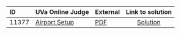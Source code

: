 | ID | UVa Online Judge | External | Link to solution |
|:---|:---|:---|:---:|
| 11377 | [Airport Setup](https://onlinejudge.org/index.php?option=com_onlinejudge&Itemid=8&page=show_problem&problem=2372) | [PDF](https://onlinejudge.org/external/113/11377.pdf) | [Solution](https%3A//github.com/versenyi98/programming-contests/tree/master/UVa%20Online%20Judge/11377%2520-%2520Airport%2520Setup)|

